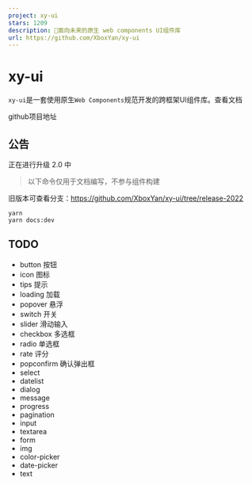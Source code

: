 ```yaml
---
project: xy-ui
stars: 1209
description: 🎨面向未来的原生 web components UI组件库
url: https://github.com/XboxYan/xy-ui
---
```


xy-ui
=====

`xy-ui`是一套使用原生`Web Components`规范开发的跨框架UI组件库。查看文档

github项目地址

公告
--

正在进行升级 2.0 中

> 以下命令仅用于文档编写，不参与组件构建

旧版本可查看分支：https://github.com/XboxYan/xy-ui/tree/release-2022

```
yarn
yarn docs:dev
```

TODO
----

-   button 按钮
-   icon 图标
-   tips 提示
-   loading 加载
-   popover 悬浮
-   switch 开关
-   slider 滑动输入
-   checkbox 多选框
-   radio 单选框
-   rate 评分
-   popconfirm 确认弹出框
-   select
-   datelist
-   dialog
-   message
-   progress
-   pagination
-   input
-   textarea
-   form
-   img
-   color-picker
-   date-picker
-   text
